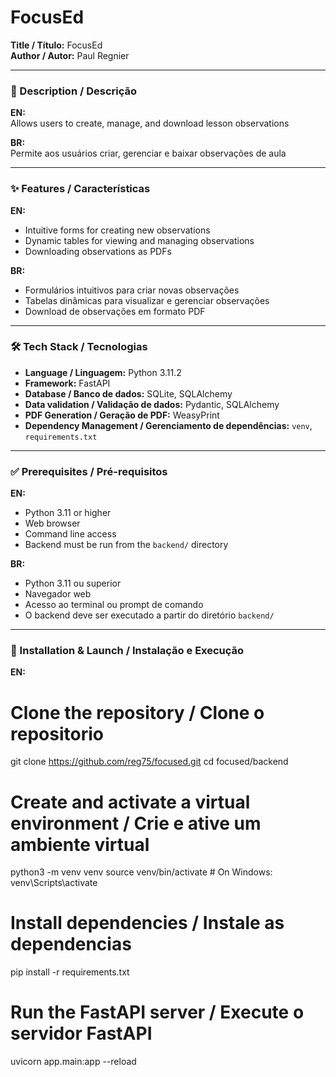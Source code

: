 # FocusEd

**Title / Título:** FocusEd  
**Author / Autor:** Paul Regnier

---

### 📄 Description / Descrição

**EN:**  
Allows users to create, manage, and download lesson observations

**BR:**  
Permite aos usuários criar, gerenciar e baixar observações de aula

---

### ✨ Features / Características

**EN:**
- Intuitive forms for creating new observations
- Dynamic tables for viewing and managing observations
- Downloading observations as PDFs

**BR:**
- Formulários intuitivos para criar novas observações
- Tabelas dinâmicas para visualizar e gerenciar observações
- Download de observações em formato PDF

---

### 🛠 Tech Stack / Tecnologias

- **Language / Linguagem:** Python 3.11.2  
- **Framework:** FastAPI  
- **Database / Banco de dados:** SQLite, SQLAlchemy  
- **Data validation / Validação de dados:** Pydantic, SQLAlchemy  
- **PDF Generation / Geração de PDF:** WeasyPrint  
- **Dependency Management / Gerenciamento de dependências:** `venv`, `requirements.txt`

---

### ✅ Prerequisites / Pré-requisitos

**EN:**
- Python 3.11 or higher
- Web browser
- Command line access
- Backend must be run from the `backend/` directory

**BR:**
- Python 3.11 ou superior
- Navegador web
- Acesso ao terminal ou prompt de comando
- O backend deve ser executado a partir do diretório `backend/`

---

### 🧪 Installation & Launch / Instalação e Execução

**EN:**
# Clone the repository / Clone o repositorio
git clone https://github.com/reg75/focused.git
cd focused/backend

# Create and activate a virtual environment / Crie e ative um ambiente virtual
python3 -m venv venv
source venv/bin/activate  # On Windows: venv\Scripts\activate

# Install dependencies / Instale as dependencias
pip install -r requirements.txt

# Run the FastAPI server / Execute o servidor FastAPI
uvicorn app.main:app --reload
